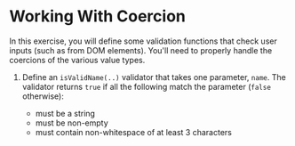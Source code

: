 # Working With Coercion

In this exercise, you will define some validation functions that check user inputs (such as from DOM elements). You'll need to properly handle the coercions of the various value types.

1. Define an `isValidName(..)` validator that takes one parameter, `name`. The validator returns `true` if all the following match the parameter (`false` otherwise):

	- must be a string
	- must be non-empty
	- must contain non-whitespace of at least 3 characters